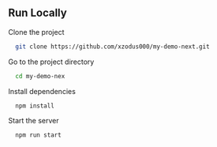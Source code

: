 
## Run Locally

Clone the project

```bash
  git clone https://github.com/xzodus000/my-demo-next.git
```

Go to the project directory

```bash
  cd my-demo-nex
```

Install dependencies

```bash
  npm install
```

Start the server

```bash
  npm run start
```

